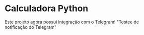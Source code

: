 # Calculadora Python
Este projeto agora possui integração com o Telegram!
"Testee de notificação do Telegram"
